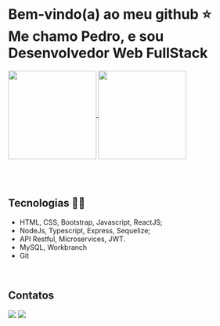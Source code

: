 <h1>
  Bem-vindo(a) ao meu github ⭐
  <br />
  Me chamo Pedro, e sou Desenvolvedor Web FullStack
</h1>

<a href="https://github.com/anuraghazra/github-readme-stats">
  <img height=180 align="center" src="https://github-readme-stats.vercel.app/api?username=pedrolucasp2&theme=radical" />
</a>
<a href="https://github.com/anuraghazra/convoychat">
  <img height=180 align="center" src="https://github-readme-stats.vercel.app/api/top-langs?username=pedrolucasp2&layout=compact&langs_count=8&card_width=320&theme=radical" />
</a>

<br /><br />

<h2>Tecnologias 👩‍💻</h2>
<ul>
  <li>HTML, CSS, Bootstrap, Javascript, ReactJS; </li>
  <li>NodeJs, Typescript, Express, Sequelize;</li>
  <li>API Restful, Microservices, JWT.</li>
  <li>MySQL, Workbranch</li>
  <li>Git</li>
</ul>

<br />

<h2>Contatos</h2>
<div> 
  <a href = "mailto:pedrolucasp2@gmail.com"><img src="https://img.shields.io/badge/-Gmail-%23333?style=for-the-badge&logo=gmail&logoColor=white" target="_blank"></a>
  <a href="https://www.linkedin.com/in/pedro-lucas-pereira/" target="_blank"><img src="https://img.shields.io/badge/-LinkedIn-%230077B5?style=for-the-badge&logo=linkedin&logoColor=white" target="_blank"></a> 
</div>
